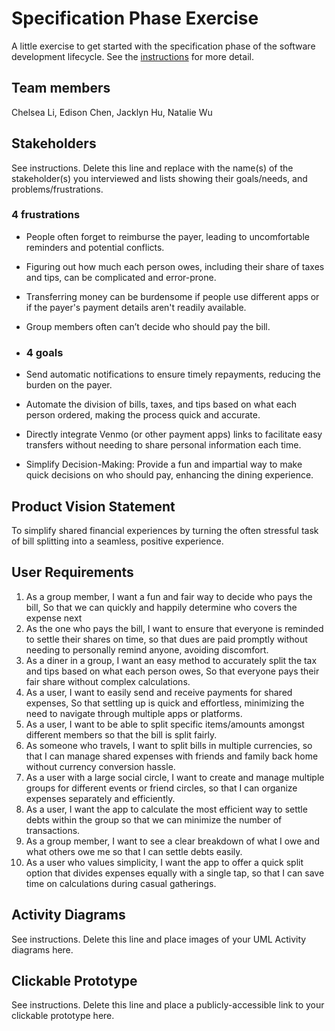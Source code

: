 # Specification Phase Exercise

A little exercise to get started with the specification phase of the software development lifecycle. See the [instructions](instructions.md) for more detail.

## Team members

Chelsea Li,
Edison Chen,
Jacklyn Hu,
Natalie Wu

## Stakeholders

See instructions. Delete this line and replace with the name(s) of the stakeholder(s) you interviewed and lists showing their goals/needs, and problems/frustrations.

### 4 frustrations
- People often forget to reimburse the payer, leading to uncomfortable reminders and potential conflicts.
- Figuring out how much each person owes, including their share of taxes and tips, can be complicated and error-prone.
- Transferring money can be burdensome if people use different apps or if the payer's payment details aren't readily available.
- Group members often can’t decide who should pay the bill.
  
- ### 4 goals
- Send automatic notifications to ensure timely repayments, reducing the burden on the payer.
- Automate the division of bills, taxes, and tips based on what each person ordered, making the process quick and accurate.
- Directly integrate Venmo (or other payment apps) links to facilitate easy transfers without needing to share personal information each time.
- Simplify Decision-Making: Provide a fun and impartial way to make quick decisions on who should pay, enhancing the dining experience.


## Product Vision Statement

To simplify shared financial experiences by turning the often stressful task of bill splitting into a seamless, positive experience.

## User Requirements

1. As a group member, I want a fun and fair way to decide who pays the bill, So that we can quickly and happily determine who covers the expense next
2. As the one who pays the bill, I want to ensure that everyone is reminded to settle their shares on time, so that dues are paid promptly without needing to personally remind anyone, avoiding discomfort.
3. As a diner in a group, I want an easy method to accurately split the tax and tips based on what each person owes, So that everyone pays their fair share without complex calculations.
4. As a user, I want to easily send and receive payments for shared expenses, So that settling up is quick and effortless, minimizing the need to navigate through multiple apps or platforms.
5. As a user, I want to be able to split specific items/amounts amongst different members so that the bill is split fairly.
6. As someone who travels, I want to split bills in multiple currencies, so that I can manage shared expenses with friends and family back home without currency conversion hassle.
7. As a user with a large social circle, I want to create and manage multiple groups for different events or friend circles, so that I can organize expenses separately and efficiently.
8. As a user, I want the app to calculate the most efficient way to settle debts within the group so that we can minimize the number of transactions.
9. As a group member, I want to see a clear breakdown of what I owe and what others owe me so that I can settle debts easily.
10. As a user who values simplicity, I want the app to offer a quick split option that divides expenses equally with a single tap, so that I can save time on calculations during casual gatherings.

## Activity Diagrams

See instructions. Delete this line and place images of your UML Activity diagrams here.

## Clickable Prototype

See instructions. Delete this line and place a publicly-accessible link to your clickable prototype here.
